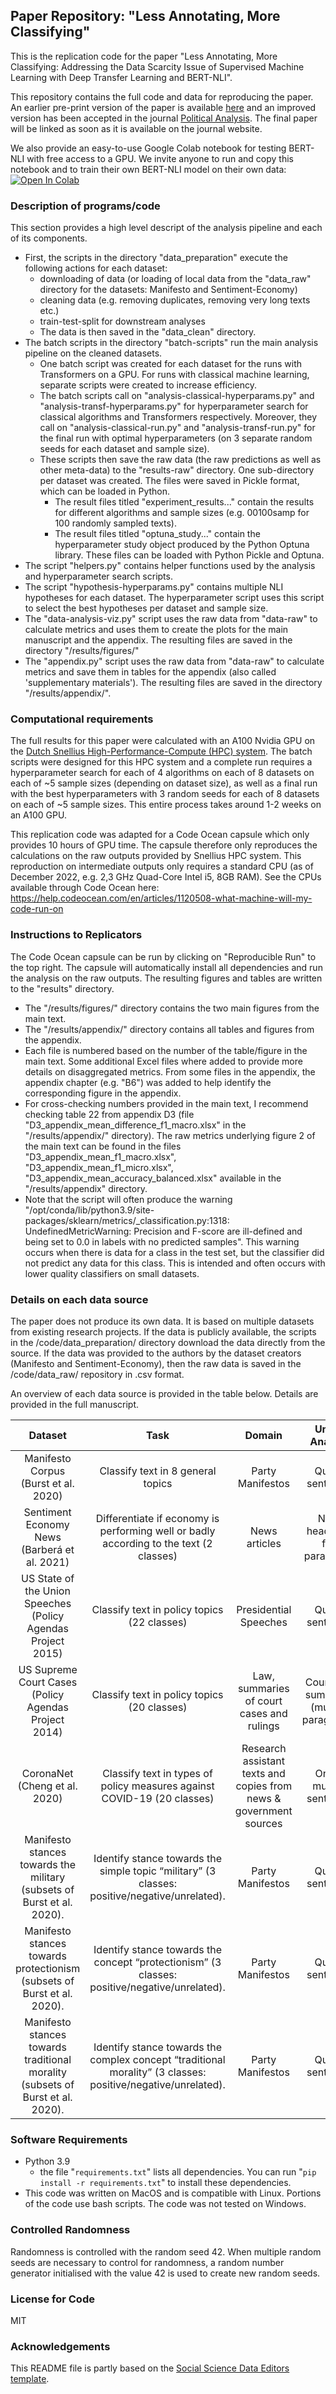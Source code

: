 ## Paper Repository: "Less Annotating, More Classifying"

This is the replication code for the paper "Less Annotating, More Classifying:
Addressing the Data Scarcity Issue of Supervised Machine Learning with Deep Transfer Learning and BERT-NLI".

This repository contains the full code and data for reproducing the paper. 
An earlier pre-print version of the paper is available [here](https://osf.io/wqc86/) 
and an improved version has been accepted in the journal [Political Analysis](https://www.cambridge.org/core/journals/political-analysis).
The final paper will be linked as soon as it is available on the journal website.

We also provide an easy-to-use Google Colab notebook for testing BERT-NLI with free access to a GPU. 
We invite anyone to run and copy this notebook and to train their own BERT-NLI model 
on their own data: <a href="https://colab.research.google.com/github/MoritzLaurer/less-annotating-with-bert-nli/blob/master/BERT_NLI_demo.ipynb" target="_parent"><img src="https://colab.research.google.com/assets/colab-badge.svg" alt="Open In Colab"/></a>


### Description of programs/code
This section provides a high level descript of the analysis pipeline and each of its components. 

- First, the scripts in the directory "data_preparation" execute the following actions for each dataset:
  - downloading of data (or loading of local data from the "data_raw" directory for the datasets: Manifesto and Sentiment-Economy)
  - cleaning data (e.g. removing duplicates, removing very long texts etc.)
  - train-test-split for downstream analyses
  - The data is then saved in the "data_clean" directory.
- The batch scripts in the directory "batch-scripts" run the main analysis pipeline on the cleaned datasets.
  - One batch script was created for each dataset for the runs with Transformers on a GPU.
  For runs with classical machine learning, separate scripts were created to increase efficiency.
  - The batch scripts call on "analysis-classical-hyperparams.py" and "analysis-transf-hyperparams.py" for
  hyperparameter search for classical algorithms and Transformers respectively. 
  Moreover, they call on "analysis-classical-run.py" 
  and "analysis-transf-run.py" for the final run with optimal hyperparameters (on 3 separate random seeds
  for each dataset and sample size).
  - These scripts then save the raw data (the raw predictions as well as other meta-data) 
  to the "results-raw" directory. One sub-directory per dataset was created. The files
  were saved in Pickle format, which can be loaded in Python.
    - The result files titled "experiment_results..."
    contain the results for different algorithms and sample sizes (e.g. 00100samp for 100 randomly sampled texts).
    - The result files titled "optuna_study..." contain the hyperparameter study object produced by the Python
    Optuna library. These files can be loaded with Python Pickle and Optuna.
- The script "helpers.py" contains helper functions used by the analysis and hyperparameter search scripts.
- The script "hypothesis-hyperparams.py" contains multiple NLI hypotheses for each dataset.
The hyperparameter script uses this script to select the best hypotheses per dataset and sample size.
- The "data-analysis-viz.py" script uses the raw data from "data-raw" to calculate metrics and uses them 
to create the plots for the main manuscript and the appendix. The resulting files are saved in the 
directory "/results/figures/"
- The "appendix.py" script uses the raw data from "data-raw" to calculate metrics and save them in tables
for the appendix (also called 'supplementary materials'). 
The resulting files are saved in the directory "/results/appendix/".


### Computational requirements

The full results for this paper were calculated with an A100 Nvidia GPU on 
the [Dutch Snellius High-Performance-Compute (HPC) system](https://servicedesk.surf.nl/wiki/display/WIKI/Snellius+hardware+and+file+systems).
The batch scripts were designed for this HPC system and a complete run requires a hyperparameter search for each of 4 algorithms on each of 8 datasets 
on each of ~5 sample sizes (depending on dataset size), as well as a final run with the best hyperparameters
with 3 random seeds for each of 8 datasets on each of ~5 sample sizes. This entire process takes around
1-2 weeks on an A100 GPU.

This replication code was adapted for a Code Ocean capsule which only provides 10 hours of GPU time.
The capsule therefore only reproduces the calculations on the raw outputs provided by Snellius HPC system.
This reproduction on intermediate outputs only requires a standard CPU (as of December 2022, e.g. 2,3 GHz Quad-Core Intel i5, 8GB RAM). 
See the CPUs available through Code Ocean here:
https://help.codeocean.com/en/articles/1120508-what-machine-will-my-code-run-on


### Instructions to Replicators

The Code Ocean capsule can be run by clicking on "Reproducible Run" to the top right.
The capsule will automatically install all dependencies and run the analysis on the raw outputs. 
The resulting figures and tables are written to the "results" directory.

- The "/results/figures/" directory contains the two main figures from the main text.
- The "/results/appendix/" directory contains all tables and figures from the appendix. 
- Each file is numbered based on the number of the table/figure in the main text.
Some additional Excel files where added to provide more details on disaggregated metrics.
From some files in the appendix, the appendix chapter (e.g. "B6") was added to help identify
the corresponding figure in the appendix. 
- For cross-checking numbers provided in the main text, I recommend checking table 22 from appendix D3
(file "D3_appendix_mean_difference_f1_macro.xlsx" in the "/results/appendix/" directory). The raw metrics underlying figure 2 of 
the main text can be found in the files "D3_appendix_mean_f1_macro.xlsx", "D3_appendix_mean_f1_micro.xlsx", "D3_appendix_mean_accuracy_balanced.xlsx"
available in the "/results/appendix" directory.
- Note that the script will often produce the warning "/opt/conda/lib/python3.9/site-packages/sklearn/metrics/_classification.py:1318: UndefinedMetricWarning: 
Precision and F-score are ill-defined and being set to 0.0 in labels with no predicted samples". This warning occurs when
there is data for a class in the test set, but the classifier did not predict any data for this class. This is intended and 
often occurs with lower quality classifiers on small datasets.

### Details on each data source

The paper does not produce its own data. 
It is based on multiple datasets from existing research projects.
If the data is publicly available, the scripts in the /code/data_preparation/ directory download the data
directly from the source. 
If the data was provided to the authors by the dataset creators (Manifesto and Sentiment-Economy),
then the raw data is saved in the /code/data_raw/ repository in .csv format.

An overview of each data source is provided in the table below. Details are provided in the full manuscript.

|Dataset|Task|Domain|Unit of Analysis|Download|
|:---:|:---:|:---:|:---:|:---:|
|Manifesto Corpus (Burst et al. 2020)|Classify text in 8 general topics|Party Manifestos|Quasi-sentences|https://manifesto-project.wzb.eu/datasets (specific dataset version provided by dataset creators)|
|Sentiment Economy News (Barberá et al. 2021)|Differentiate if economy is performing well or badly according to the text (2 classes)|News articles|News headline & first paragraphs|https://dataverse.harvard.edu/dataset.xhtml?persistentId=doi:10.7910/DVN/MXKRDE|
|US State of the Union Speeches (Policy Agendas Project 2015)|Classify text in policy topics (22 classes)|Presidential Speeches|Quasi-sentences|https://comparativeagendas.s3.amazonaws.com/datasetfiles/US-Executive_State_of_the_Union_Speeches-20.csv|
|US Supreme Court Cases (Policy Agendas Project 2014)|Classify text in policy topics (20 classes)|Law, summaries of court cases and rulings|Court case summaries (multiple paragraphs)|https://comparativeagendas.s3.amazonaws.com/datasetfiles/US-Judicial-supreme_court_cases_20.1.csv|
|CoronaNet (Cheng et al. 2020)|Classify text in types of policy measures against COVID-19 (20 classes)|Research assistant texts and copies from news & government sources|One or multiple sentences|https://github.com/CoronaNetDataScience/corona_tscs/raw/64b0ef942aea98057e41fed16794284847e34cd6/data/CoronaNet/data_bulk/coronanet_release.csv.gz|
|Manifesto stances towards the military (subsets of Burst et al. 2020).|Identify stance towards the simple topic “military” (3 classes: positive/negative/unrelated).|Party Manifestos|Quasi-sentences|https://manifesto-project.wzb.eu/datasets (specific dataset version provided by dataset creators)|
|Manifesto stances towards protectionism (subsets of Burst et al. 2020).|Identify stance towards the concept “protectionism” (3 classes: positive/negative/unrelated).|Party Manifestos|Quasi-sentences|https://manifesto-project.wzb.eu/datasets (specific dataset version provided by dataset creators)|
|Manifesto stances towards traditional morality (subsets of Burst et al. 2020).|Identify stance towards the complex concept “traditional morality” (3 classes: positive/negative/unrelated).|Party Manifestos|Quasi-sentences|https://manifesto-project.wzb.eu/datasets (specific dataset version provided by dataset creators)|


### Software Requirements

- Python 3.9
  - the file "`requirements.txt`" lists all dependencies. You can run "`pip install -r requirements.txt`" to install these dependencies.
- This code was written on MacOS and is compatible with Linux. Portions of the code use bash scripts. 
The code was not tested on Windows.


### Controlled Randomness

Randomness is controlled with the random seed 42. When multiple random seeds are necessary to control for randomness, a random number generator 
initialised with the value 42 is used to create new random seeds. 


###  License for Code

MIT


### Acknowledgements

This README file is partly based on the [Social Science Data Editors template](https://social-science-data-editors.github.io/template_README/template-README.html). 